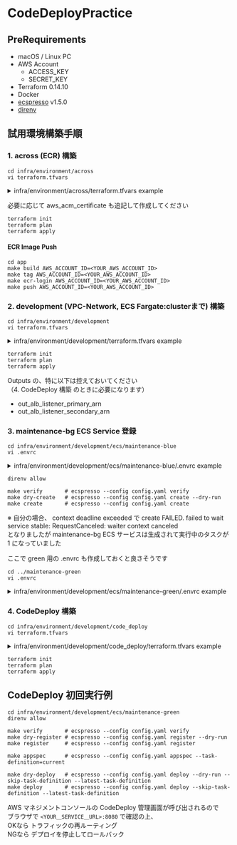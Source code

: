 # CodeDeployPractice

## PreRequirements
- macOS / Linux PC
- AWS Account
    - ACCESS_KEY
    - SECRET_KEY
- Terraform 0.14.10
- Docker
- [ecspresso](https://github.com/kayac/ecspresso) v1.5.0
- [direnv](https://github.com/direnv/direnv)


## 試用環境構築手順

### 1. across (ECR) 構築

```
cd infra/environment/across
vi terraform.tfvars
```

<details><summary>infra/environment/across/terraform.tfvars example</summary>

```
aws_access_key = "<YOUR_ACCESS_KEY>"
aws_secret_key = "<YOUR_SECRET_KEY>"
region = "<YOUR_REGION>"
```

</details>

必要に応じて aws_acm_certificate も追記して作成してください

``` 
terraform init
terraform plan 
terraform apply
```

#### ECR Image Push

``` 
cd app
make build AWS_ACCOUNT_ID=<YOUR_AWS_ACCOUNT_ID>
make tag AWS_ACCOUNT_ID=<YOUR_AWS_ACCOUNT_ID>
make ecr-login AWS_ACCOUNT_ID=<YOUR_AWS_ACCOUNT_ID>
make push AWS_ACCOUNT_ID=<YOUR_AWS_ACCOUNT_ID>
```


### 2. development (VPC-Network, ECS Fargate:clusterまで) 構築

```
cd infra/environment/development
vi terraform.tfvars
```

<details><summary>infra/environment/development/terraform.tfvars example</summary>

```
aws_access_key = "<YOUR_ACCESS_KEY>"
aws_secret_key = "<YOUR_SECRET_KEY>"
region = "<YOUR_REGION>"

account_id = "<YOUR_AWS_ACCOUNT_ID>"

dns_zone_id = "<YOUR_DNS_ZONE_ID>"
wc_certificate_arn = "<YOUR_DNS_CERTIFICATE_ARN>"

ecs_service_name = "maintenance-bg"
```

</details>

``` 
terraform init
terraform plan 
terraform apply
```

Outputs の、特に以下は控えておいてください  
（4. CodeDeploy 構築 のときに必要になります）
- out_alb_listener_primary_arn
- out_alb_listener_secondary_arn


### 3. maintenance-bg ECS Service 登録

```
cd infra/environment/development/ecs/maintenance-blue
vi .envrc
```

<details><summary>infra/environment/development/ecs/maintenance-blue/.envrc example</summary>

```
export AWS_ACCESS_KEY_ID="<YOUR_ACCESS_KEY>"
export AWS_SECRET_ACCESS_KEY="<YOUR_SECRET_KEY>"

export AWS_DEFAULT_REGION="<YOUR_REGION>"

export TF_VAR_ENV_PRODUCT_NAME="dev-codedeploy-practice"
export TF_VAR_ECS_SERVICE_NAME_BG="maintenance-bg"
export TF_VAR_ECS_SERVICE_NAME_BACK="backend-blue"

export ECR_IMAGE_REPO="<YOUR_AWS_ACCOUNT_ID>.dkr.ecr.<YOUR_REGION>.amazonaws.com/codedeploy-practice/maintenance:"
export ECR_IMAGE_TAG="blue"
```

</details>

```
direnv allow

make verify       # ecspresso --config config.yaml verify
make dry-create   # ecspresso --config config.yaml create --dry-run
make create       # ecspresso --config config.yaml create
```

※ 自分の場合、 context deadline exceeded で create FAILED. failed to wait service stable: RequestCanceled: waiter context canceled  
となりましたが maintenance-bg ECS サービスは生成されて実行中のタスクが 1 になっていました


ここで green 用の .envrc も作成しておくと良さそうです

```
cd ../maintenance-green
vi .envrc
```


<details><summary>infra/environment/development/ecs/maintenance-green/.envrc example</summary>

```
export AWS_ACCESS_KEY_ID="<YOUR_ACCESS_KEY>"
export AWS_SECRET_ACCESS_KEY="<YOUR_SECRET_KEY>"

export AWS_DEFAULT_REGION="<YOUR_REGION>"

export TF_VAR_ENV_PRODUCT_NAME="dev-codedeploy-practice"
export TF_VAR_ECS_SERVICE_NAME_BG="maintenance-bg"
export TF_VAR_ECS_SERVICE_NAME_BACK="backend-green"

export ECR_IMAGE_REPO="<YOUR_AWS_ACCOUNT_ID>.dkr.ecr.<YOUR_REGION>.amazonaws.com/codedeploy-practice/maintenance:"
export ECR_IMAGE_TAG="green"
```

</details>


### 4. CodeDeploy 構築

```
cd infra/environment/development/code_deploy
vi terraform.tfvars
```

<details><summary>infra/environment/development/code_deploy/terraform.tfvars example</summary>

```
aws_access_key = "<YOUR_ACCESS_KEY>"
aws_secret_key = "<YOUR_SECRET_KEY>"
region = "<YOUR_REGION>"

account_id = "<YOUR_AWS_ACCOUNT_ID>"

primary_listener_arn = "<PRIMARY_LISTENER_ARN>"
secondary_listener_arn = "<SECONDARY_LISTENER_ARN>"
tg_blue_name = "dev-codedeploy-practice-blue"
tg_green_name = "dev-codedeploy-practice-green"

ecs_cluster_name = "dev-codedeploy-practice"
ecs_service_name = "maintenance-bg"
```

</details>

``` 
terraform init
terraform plan 
terraform apply
```


## CodeDeploy 初回実行例

```
cd infra/environment/development/ecs/maintenance-green
direnv allow

make verify       # ecspresso --config config.yaml verify
make dry-register # ecspresso --config config.yaml register --dry-run
make register     # ecspresso --config config.yaml register

make appspec      # ecspresso --config config.yaml appspec --task-definition=current

make dry-deploy   # ecspresso --config config.yaml deploy --dry-run --skip-task-definition --latest-task-definition
make deploy       # ecspresso --config config.yaml deploy --skip-task-definition --latest-task-definition
```

AWS マネジメントコンソールの CodeDeploy 管理画面が呼び出されるので  
ブラウザで `<YOUR＿SERVICE＿URL>:8080` で確認の上、  
OKなら トラフィックの再ルーティング  
NGなら デプロイを停止してロールバック   
